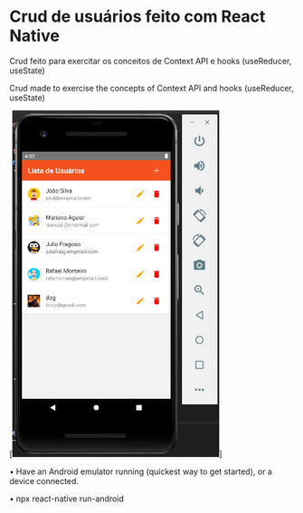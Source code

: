 # Crud de usuários feito com React Native

<p>Crud feito para exercitar os conceitos de Context API e hooks (useReducer, useState)</p>
<p>Crud made to exercise the concepts of Context API and hooks  (useReducer, useState)</p>

[![texto](https://github.com/S1lasAugusto/crud-react-native/blob/main/crud.png)]

<p> • Have an Android emulator running (quickest way to get started), or a device connected.</p>
<p> •  npx react-native run-android </p>


